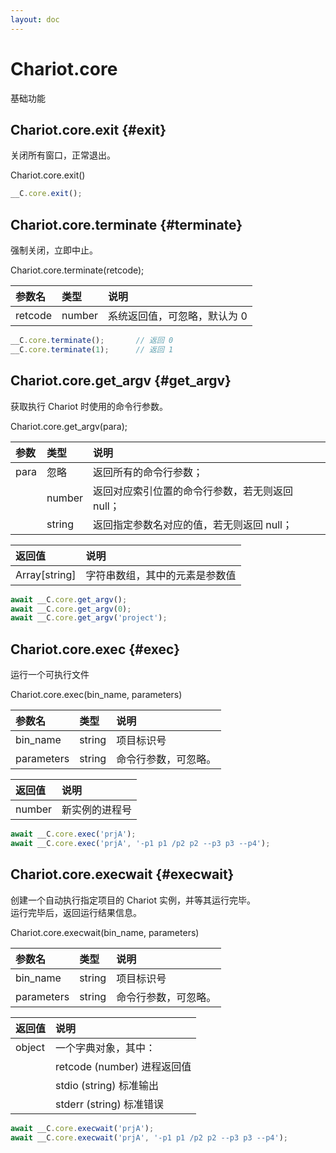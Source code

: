 ```yaml
---
layout: doc
---
```


# Chariot.core

基础功能

## Chariot.core.exit {#exit}

关闭所有窗口，正常退出。

Chariot.core.exit()

```javascript
__C.core.exit();
```

## Chariot.core.terminate {#terminate}

强制关闭，立即中止。

Chariot.core.terminate(retcode);

| 参数名     | 类型     | 说明              |
|:--------|:-------|:----------------|
| retcode | number | 系统返回值，可忽略，默认为 0 |

```javascript
__C.core.terminate();       // 返回 0
__C.core.terminate(1);      // 返回 1
```

## Chariot.core.get_argv {#get_argv}

获取执行 Chariot 时使用的命令行参数。

Chariot.core.get_argv(para);

| 参数   | 类型     | 说明                         |
|:-----|:-------|:---------------------------|
| para | 忽略     | 返回所有的命令行参数；                |   
|      | number | 返回对应索引位置的命令行参数，若无则返回 null； |   
|      | string | 返回指定参数名对应的值，若无则返回 null；    |   

| 返回值           | 说明              |
|:--------------|:----------------|
| Array[string] | 字符串数组，其中的元素是参数值 |

```javascript
await __C.core.get_argv();
await __C.core.get_argv(0);
await __C.core.get_argv('project');
```

## Chariot.core.exec {#exec}

运行一个可执行文件

Chariot.core.exec(bin_name, parameters)

| 参数名        | 类型     | 说明         |
|:-----------|:-------|:-----------|
| bin_name   | string | 项目标识号      |   
| parameters | string | 命令行参数，可忽略。 |   

| 返回值    | 说明      |
|:-------|:--------|
| number | 新实例的进程号 |

```javascript
await __C.core.exec('prjA');
await __C.core.exec('prjA', '-p1 p1 /p2 p2 --p3 p3 --p4');
```

## Chariot.core.execwait {#execwait}

创建一个自动执行指定项目的 Chariot 实例，并等其运行完毕。<br />运行完毕后，返回运行结果信息。

Chariot.core.execwait(bin_name, parameters)

| 参数名        | 类型     | 说明         |
|:-----------|:-------|:-----------|
| bin_name   | string | 项目标识号      |   
| parameters | string | 命令行参数，可忽略。 |   

| 返回值    | 说明                     |
|:-------|:-----------------------|
| object | 一个字典对象，其中：             |
|        | retcode (number) 进程返回值 |
|        | stdio (string) 标准输出    |
|        | stderr (string) 标准错误   |

```javascript
await __C.core.execwait('prjA');
await __C.core.execwait('prjA', '-p1 p1 /p2 p2 --p3 p3 --p4');
```
